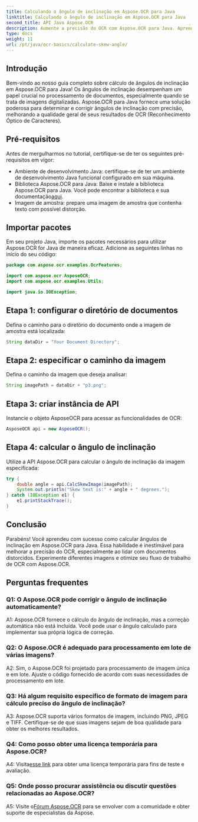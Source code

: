 ```yaml
---
title: Calculando o ângulo de inclinação em Aspose.OCR para Java
linktitle: Calculando o ângulo de inclinação em Aspose.OCR para Java
second_title: API Java Aspose.OCR
description: Aumente a precisão do OCR com Aspose.OCR para Java. Aprenda a calcular ângulos de inclinação passo a passo. Melhore o processamento de documentos sem esforço.
type: docs
weight: 11
url: /pt/java/ocr-basics/calculate-skew-angle/
---
```

## Introdução

Bem-vindo ao nosso guia completo sobre cálculo de ângulos de inclinação em Aspose.OCR para Java! Os ângulos de inclinação desempenham um papel crucial no processamento de documentos, especialmente quando se trata de imagens digitalizadas. Aspose.OCR para Java fornece uma solução poderosa para determinar e corrigir ângulos de inclinação com precisão, melhorando a qualidade geral de seus resultados de OCR (Reconhecimento Óptico de Caracteres).

## Pré-requisitos

Antes de mergulharmos no tutorial, certifique-se de ter os seguintes pré-requisitos em vigor:

- Ambiente de desenvolvimento Java: certifique-se de ter um ambiente de desenvolvimento Java funcional configurado em sua máquina.
-  Biblioteca Aspose.OCR para Java: Baixe e instale a biblioteca Aspose.OCR para Java. Você pode encontrar a biblioteca e sua documentação[aqui](https://reference.aspose.com/ocr/java/).
- Imagem de amostra: prepare uma imagem de amostra que contenha texto com possível distorção.

## Importar pacotes

Em seu projeto Java, importe os pacotes necessários para utilizar Aspose.OCR for Java de maneira eficaz. Adicione as seguintes linhas no início do seu código:

```java
package com.aspose.ocr.examples.OcrFeatures;

import com.aspose.ocr.AsposeOCR;
import com.aspose.ocr.examples.Utils;

import java.io.IOException;
```

## Etapa 1: configurar o diretório de documentos

Defina o caminho para o diretório do documento onde a imagem de amostra está localizada:

```java
String dataDir = "Your Document Directory";
```

## Etapa 2: especificar o caminho da imagem

Defina o caminho da imagem que deseja analisar:

```java
String imagePath = dataDir + "p3.png";
```

## Etapa 3: criar instância de API

Instancie o objeto AsposeOCR para acessar as funcionalidades de OCR:

```java
AsposeOCR api = new AsposeOCR();
```

## Etapa 4: calcular o ângulo de inclinação

Utilize a API Aspose.OCR para calcular o ângulo de inclinação da imagem especificada:

```java
try {
    double angle = api.CalcSkewImage(imagePath);
    System.out.println("Skew text is:" + angle + " degrees.");
} catch (IOException e1) {
    e1.printStackTrace();
}
```

## Conclusão

Parabéns! Você aprendeu com sucesso como calcular ângulos de inclinação em Aspose.OCR para Java. Essa habilidade é inestimável para melhorar a precisão do OCR, especialmente ao lidar com documentos distorcidos. Experimente diferentes imagens e otimize seu fluxo de trabalho de OCR com Aspose.OCR.

## Perguntas frequentes

### Q1: O Aspose.OCR pode corrigir o ângulo de inclinação automaticamente?

A1: Aspose.OCR fornece o cálculo do ângulo de inclinação, mas a correção automática não está incluída. Você pode usar o ângulo calculado para implementar sua própria lógica de correção.

### Q2: O Aspose.OCR é adequado para processamento em lote de várias imagens?

A2: Sim, o Aspose.OCR foi projetado para processamento de imagem única e em lote. Ajuste o código fornecido de acordo com suas necessidades de processamento em lote.

### Q3: Há algum requisito específico de formato de imagem para cálculo preciso do ângulo de inclinação?

A3: Aspose.OCR suporta vários formatos de imagem, incluindo PNG, JPEG e TIFF. Certifique-se de que suas imagens sejam de boa qualidade para obter os melhores resultados.

### Q4: Como posso obter uma licença temporária para Aspose.OCR?

 A4: Visita[esse link](https://purchase.aspose.com/temporary-license/) para obter uma licença temporária para fins de teste e avaliação.

### Q5: Onde posso procurar assistência ou discutir questões relacionadas ao Aspose.OCR?

 A5: Visite o[Fórum Aspose.OCR](https://forum.aspose.com/c/ocr/16) para se envolver com a comunidade e obter suporte de especialistas da Aspose.